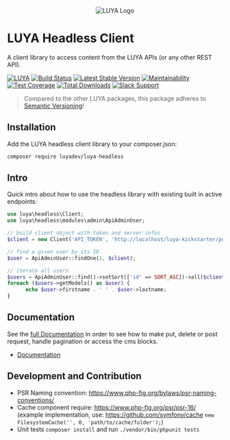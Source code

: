 <p align="center">
  <img src="https://raw.githubusercontent.com/luyadev/luya/master/docs/logo/luya-logo-0.2x.png" alt="LUYA Logo"/>
</p>

# LUYA Headless Client

A client library to access content from the LUYA APIs (or any other REST API).

[![LUYA](https://img.shields.io/badge/Powered%20by-LUYA-brightgreen.svg)](https://luya.io)
[![Build Status](https://travis-ci.org/luyadev/luya-headless.svg?branch=master)](https://travis-ci.org/luyadev/luya-headless)
[![Latest Stable Version](https://poser.pugx.org/luyadev/luya-headless/v/stable)](https://packagist.org/packages/luyadev/luya-headless)
[![Maintainability](https://api.codeclimate.com/v1/badges/c83c8a7c8d69f46a5e88/maintainability)](https://codeclimate.com/github/luyadev/luya-headless/maintainability)
[![Test Coverage](https://api.codeclimate.com/v1/badges/c83c8a7c8d69f46a5e88/test_coverage)](https://codeclimate.com/github/luyadev/luya-headless/test_coverage)
[![Total Downloads](https://poser.pugx.org/luyadev/luya-headless/downloads)](https://packagist.org/packages/luyadev/luya-headless)
[![Slack Support](https://img.shields.io/badge/Slack-luyadev-yellowgreen.svg)](https://slack.luya.io/)

> Compared to the other LUYA packages, this package adheres to [Semantic Versioning](http://semver.org/)!

## Installation

Add the LUYA headless client library to your composer.json:

```sh
composer require luyadev/luya-headless
```

## Intro

Quick intro about how to use the headless library with existing built in active endpoints:

```php
use luya\headless\Client;
use luya\headless\modules\admin\ApiAdminUser;

// build client object with token and server infos
$client = new Client('API_TOKEN', 'http://localhost/luya-kickstarter/public_html');

// find a given user by its ID
$user = ApiAdminUser::findOne(1, $client);

// iterate all users
$users = ApiAdminUser::find()->setSort(['id' => SORT_ASC])->all($client);
foreach ($users->getModels() as $user) {
      echo $user->firstname . ' ' . $user->lastname;
}
```

## Documentation

See the [full Documentation](guide/README.md) in order to see how to make put, delete or post request, handle pagination or access the cms blocks.

+ [Documentation](guide/README.md)

## Development and Contribution

+ PSR Naming convention: https://www.php-fig.org/bylaws/psr-naming-conventions/
+ Cache component require: https://www.php-fig.org/psr/psr-16/ (example implementation, use: https://github.com/symfony/cache `new FilesystemCache('', 0, 'path/to/cache/folder');`)
+ Unit tests `composer install` and run `./vendor/bin/phpunit tests`
